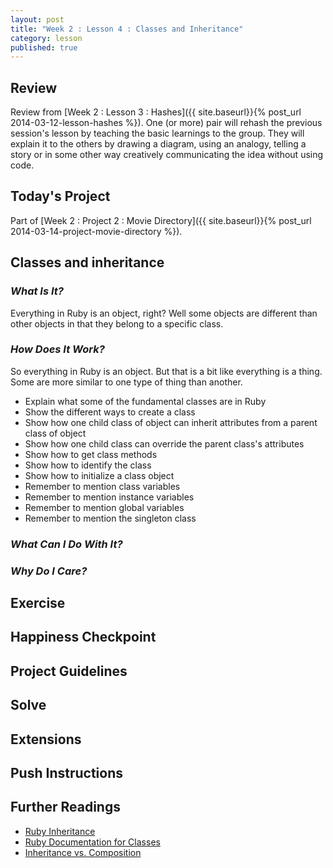 ```yaml
---
layout: post
title: "Week 2 : Lesson 4 : Classes and Inheritance"
category: lesson
published: true
---
```


## Review

Review from [Week 2 : Lesson 3 : Hashes]({{ site.baseurl}}{% post_url 2014-03-12-lesson-hashes %}).  One (or more) pair will rehash the previous session's lesson by teaching the basic learnings to the group.  They will explain it to the others by drawing a diagram, using an analogy, telling a story or in some other way creatively communicating the idea without using code.

## Today's Project<a name="todays-project"></a>

Part of [Week 2 : Project 2 : Movie Directory]({{ site.baseurl}}{% post_url 2014-03-14-project-movie-directory %}).

## Classes and inheritance

### _What Is It?_

Everything in Ruby is an object, right?  Well some objects are different than other objects in that they belong to a specific class.

### _How Does It Work?_

So everything in Ruby is an object.  But that is a bit like everything is a thing. Some are more similar to one type of thing than another.

* Explain what some of the fundamental classes are in Ruby
* Show the different ways to create a class
* Show how one child class of object can inherit attributes from a parent class of object
* Show how one child class can override the parent class's attributes
* Show how to get class methods
* Show how to identify the class
* Show how to initialize a class object
* Remember to mention class variables
* Remember to mention instance variables
* Remember to mention global variables
* Remember to mention the singleton class

### _What Can I Do With It?_



### _Why Do I Care?_

## Exercise

## Happiness Checkpoint

## Project Guidelines

## Solve

## Extensions

## Push Instructions

## Further Readings

* [Ruby Inheritance](http://rubylearning.com/satishtalim/ruby_inheritance.html)
* [Ruby Documentation for Classes](http://www.ruby-doc.org/core-2.1.0/Class.html)
* [Inheritance vs. Composition](http://ruby.learncodethehardway.org/book/ex44.html)